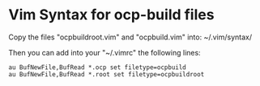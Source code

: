 # Vim Syntax for ocp-build files

Copy the files "ocpbuildroot.vim" and "ocpbuild.vim" into:
  ~/.vim/syntax/

Then you can add into your "~/.vimrc" the following lines:
```
au BufNewFile,BufRead *.ocp set filetype=ocpbuild
au BufNewFile,BufRead *.root set filetype=ocpbuildroot
```

